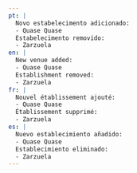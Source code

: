 ```yaml
---
pt: |
  Novo estabelecimento adicionado:
  - Quase Quase
  Estabelecimento removido:
  - Zarzuela
en: |
  New venue added:
  - Quase Quase
  Establishment removed:
  - Zarzuela
fr: |
  Nouvel établissement ajouté:
  - Quase Quase
  Établissement supprimé:
  - Zarzuela
es: |
  Nuevo establecimiento añadido:
  - Quase Quase
  Establecimiento eliminado:
  - Zarzuela
---
```

